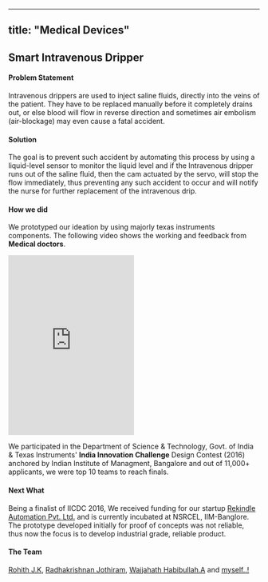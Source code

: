 
---
title: "Medical Devices"
---

## Smart Intravenous Dripper


#### Problem Statement

Intravenous drippers are used to inject saline fluids, directly into the veins of the patient. They have  to be replaced manually before it completely drains out, or else blood will flow in reverse direction and sometimes air embolism (air-blockage) may even cause a fatal accident. 


#### Solution

The goal is to prevent such accident by automating this process by using a liquid-level sensor to monitor the liquid level and if the Intravenous dripper runs out of the saline fluid, then the cam actuated by the servo, will stop the flow immediately, thus preventing any such accident to occur and will notify the nurse for further replacement of the intravenous drip.


#### How we did 

We prototyped our ideation by using majorly texas instruments components. The following video shows the working and feedback from **Medical doctors**. 




<iframe width="50%" class="video" align="midd" height="360"  src="https://www.youtube.com/embed/khT5Q_kSM-M" frameborder="0" allow="accelerometer; autoplay; encrypted-media; gyroscope; picture-in-picture" allowfullscreen></iframe> 




We participated in the Department of Science & Technology, Govt. of India & Texas Instruments' **India Innovation Challenge** Design Contest (2016) anchored by Indian Institute of Managment, Bangalore and out of 11,000+ applicants, we were top 10 teams to reach finals.



#### Next What ####

Being a finalist of IICDC 2016, We received funding for our startup [Rekindle Automation Pvt. Ltd.](https://www.rekindleautomations.com/) and is currently incubated at NSRCEL, IIM-Banglore. The prototype developed initially for proof of concepts was not reliable, thus now the focus is to develop industrial grade, reliable product.




#### The Team ####

[Rohith J.K](https://www.quora.com/profile/Rohit-Jk), [Radhakrishnan Jothiram](https://www.linkedin.com/in/radhakrishnan-jothiram-128a4512b/), [Wajjahath Habibullah.A](https://www.linkedin.com/in/wajjahath-habibullah-a-11a14b134/) 
 and [myself..!](https://ajaygunalan.github.io/)

<!-- ![](https://ajaygunalan.github.io/projects/asset/past/sid/sid_certificate.png){width=30% height=25%} -->



<script defer src="https://cdn.commento.io/js/commento.js"></script>
<div id="commento"></div>
<br>


